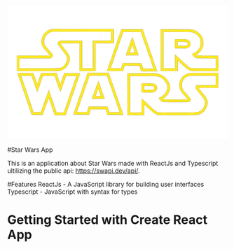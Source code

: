 ![Logo of the project](https://github.com/eduardorocham/star-wars-app/blob/main/src/assets/images/star_wars_logo.png)

#Star Wars App

This is an application about Star Wars made with ReactJs and Typescript ultilizing the public api: https://swapi.dev/api/.

#Features
ReactJs - A JavaScript library for building user interfaces
Typescript - JavaScript with syntax for types

# Getting Started with Create React App
